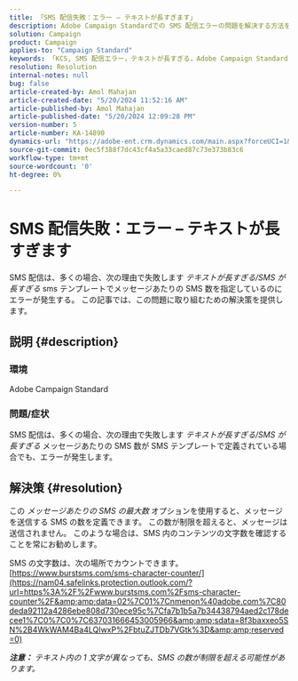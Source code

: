 ```yaml
---
title: 「SMS 配信失敗：エラー – テキストが長すぎます」
description: Adobe Campaign Standardでの SMS 配信エラーの問題を解決する方法を説明します。
solution: Campaign
product: Campaign
applies-to: "Campaign Standard"
keywords: 「KCS, SMS 配信エラー，テキストが長すぎる，Adobe Campaign Standard, ACS, エラー」
resolution: Resolution
internal-notes: null
bug: false
article-created-by: Amol Mahajan
article-created-date: "5/20/2024 11:52:16 AM"
article-published-by: Amol Mahajan
article-published-date: "5/20/2024 12:09:28 PM"
version-number: 5
article-number: KA-14890
dynamics-url: "https://adobe-ent.crm.dynamics.com/main.aspx?forceUCI=1&pagetype=entityrecord&etn=knowledgearticle&id=4f165063-9f16-ef11-9f89-002248092444"
source-git-commit: 0ec5f388f7dc43cf4a5a33caed87c73e373b83c6
workflow-type: tm+mt
source-wordcount: '0'
ht-degree: 0%

---
```


# SMS 配信失敗：エラー – テキストが長すぎます


SMS 配信は、多くの場合、次の理由で失敗します *テキストが長すぎる/SMS が長すぎる* sms テンプレートでメッセージあたりの SMS 数を指定しているのにエラーが発生する。 この記事では、この問題に取り組むための解決策を提供します。

## 説明 {#description}


### 環境

Adobe Campaign Standard



### 問題/症状

SMS 配信は、多くの場合、次の理由で失敗します *テキストが長すぎる/SMS が長すぎる* メッセージあたりの SMS 数が SMS テンプレートで定義されている場合でも、エラーが発生します。


## 解決策 {#resolution}


この *メッセージあたりの SMS の最大数* オプションを使用すると、メッセージを送信する SMS の数を定義できます。 この数が制限を超えると、メッセージは送信されません。 このような場合は、SMS 内のコンテンツの文字数を確認することを常にお勧めします。

SMS の文字数は、次の場所でカウントできます。 [https://www.burstsms.com/sms-character-counter/](https://nam04.safelinks.protection.outlook.com/?url=https%3A%2F%2Fwww.burstsms.com%2Fsms-character-counter%2F&amp;amp;data=02%7C01%7Cnmenon%40adobe.com%7C80deda92112a4286ebe808d730ece95c%7Cfa7b1b5a7b34438794aed2c178decee1%7C0%7C0%7C637031666453005966&amp;amp;sdata=8f3baxxeo5SN%2B4WkWAM4Ba4LQIwxP%2FbtuZJTDb7VGtk%3D&amp;amp;reserved=0)



<b>*注意：</b> テキスト内の 1 文字が異なっても、SMS の数が制限を超える可能性があります。*
